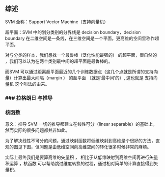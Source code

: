 ## 综述

SVM 全称：Support Vector Machine（支持向量机）

超平面：SVM 中的划分类别的分界线是 decision boundary，decision boundary 在二维空间是一条线，在三维空间是一个平面，更高维的空间里称作超平面。

对与分类的样本，我们想找一个最鲁棒（泛化性能最强的） 的超平面，很自然的 ，我们可以认为在两个类别最中间的超平面是最鲁棒的。

而SVM 可以通过距离超平面最近的几个训练数据点（这几个点就是所谓的支持向量）计算出最大间隔（margin ） 的超平面 （就是‘最中间’的）, 这也就是  支持向量机 这个叫法的由来。

### \#\#\# 拉格朗日 与推导

### 核函数

意义：推导 SVM 一切的推导都建立在线性可分（linear separable）的基础上，然而实际的很多问题都并非如此。

为了解决线性不可分的问题，通过映射函数将低维映射到高维是个很好的方法，直观的图见下图，但问题是由低维空间向高维空间的转化很多时候非常的麻烦。

实际上最终我们是要算高维的矢量积 ， 相比于从低维映射到高维空间再进行矢量积运算 ，核函数 可以帮助跳过维度转换的过程，通过相对简单的计算直接得到矢量积。


